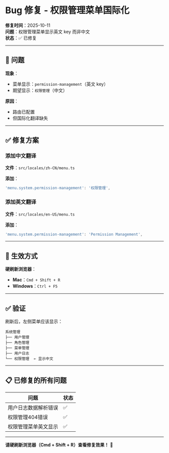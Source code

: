 # Bug 修复 - 权限管理菜单国际化

**修复时间**：2025-10-11  
**问题**：权限管理菜单显示英文 key 而非中文  
**状态**：✅ 已修复

---

## 🐛 问题

**现象**：
- 菜单显示：`permission-management`（英文 key）
- 期望显示：`权限管理`（中文）

**原因**：
- 路由已配置
- 但国际化翻译缺失

---

## ✅ 修复方案

### 添加中文翻译

**文件**：`src/locales/zh-CN/menu.ts`

**添加**：
```typescript
'menu.system.permission-management': '权限管理',
```

### 添加英文翻译

**文件**：`src/locales/en-US/menu.ts`

**添加**：
```typescript
'menu.system.permission-management': 'Permission Management',
```

---

## 🔄 生效方式

**硬刷新浏览器**：
- **Mac**：`Cmd + Shift + R`
- **Windows**：`Ctrl + F5`

---

## ✅ 验证

刷新后，左侧菜单应该显示：

```
系统管理
├── 用户管理
├── 角色管理
├── 菜单管理
├── 用户日志
└── 权限管理  ← 显示中文
```

---

## 📋 已修复的所有问题

| 问题 | 状态 |
|------|------|
| 用户日志数据解析错误 | ✅ |
| 权限管理404错误 | ✅ |
| 权限管理菜单英文显示 | ✅ |

---

**请硬刷新浏览器（Cmd + Shift + R）查看修复效果！** 🔄


